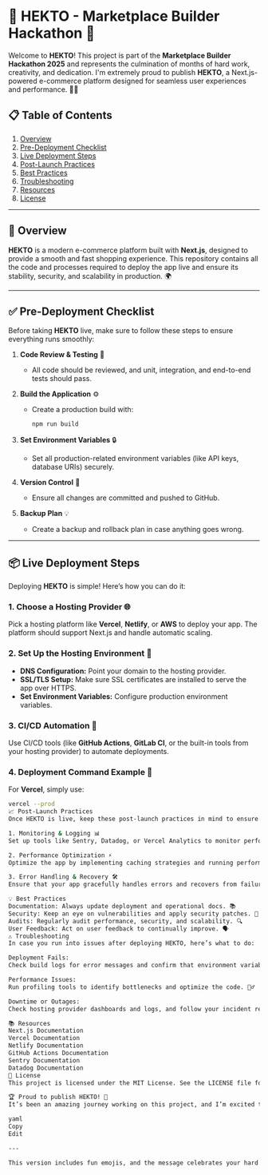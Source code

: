 # 🎉 HEKTO - Marketplace Builder Hackathon 🎉

Welcome to **HEKTO**! This project is part of the **Marketplace Builder Hackathon 2025** and represents the culmination of months of hard work, creativity, and dedication. I'm extremely proud to publish **HEKTO**, a Next.js-powered e-commerce platform designed for seamless user experiences and performance. 🚀✨

## 📋 Table of Contents

1. [Overview](#overview)
2. [Pre-Deployment Checklist](#pre-deployment-checklist)
3. [Live Deployment Steps](#live-deployment-steps)
4. [Post-Launch Practices](#post-launch-practices)
5. [Best Practices](#best-practices)
6. [Troubleshooting](#troubleshooting)
7. [Resources](#resources)
8. [License](#license)

---

## 🚀 Overview

**HEKTO** is a modern e-commerce platform built with **Next.js**, designed to provide a smooth and fast shopping experience. This repository contains all the code and processes required to deploy the app live and ensure its stability, security, and scalability in production. 🌍

---

## ✅ Pre-Deployment Checklist

Before taking **HEKTO** live, make sure to follow these steps to ensure everything runs smoothly:

1. **Code Review & Testing** 📝
   - All code should be reviewed, and unit, integration, and end-to-end tests should pass.
   
2. **Build the Application** ⚙️
   - Create a production build with:
     ```bash
     npm run build
     ```

3. **Set Environment Variables** 🔒
   - Set all production-related environment variables (like API keys, database URIs) securely.

4. **Version Control** 🔄
   - Ensure all changes are committed and pushed to GitHub.

5. **Backup Plan** 💡
   - Create a backup and rollback plan in case anything goes wrong.

---

## 📦 Live Deployment Steps

Deploying **HEKTO** is simple! Here’s how you can do it:

### 1. Choose a Hosting Provider 🌐

Pick a hosting platform like **Vercel**, **Netlify**, or **AWS** to deploy your app. The platform should support Next.js and handle automatic scaling.

### 2. Set Up the Hosting Environment 🔧

- **DNS Configuration:** Point your domain to the hosting provider.
- **SSL/TLS Setup:** Make sure SSL certificates are installed to serve the app over HTTPS.
- **Set Environment Variables:** Configure production environment variables.

### 3. CI/CD Automation 🚀

Use CI/CD tools (like **GitHub Actions**, **GitLab CI**, or the built-in tools from your hosting provider) to automate deployments.

### 4. Deployment Command Example 🎯

For **Vercel**, simply use:
```bash
vercel --prod
📈 Post-Launch Practices
Once HEKTO is live, keep these post-launch practices in mind to ensure its ongoing success:

1. Monitoring & Logging 📊
Set up tools like Sentry, Datadog, or Vercel Analytics to monitor performance and track errors.

2. Performance Optimization ⚡
Optimize the app by implementing caching strategies and running performance audits using tools like Lighthouse.

3. Error Handling & Recovery 🛠️
Ensure that your app gracefully handles errors and recovers from failures with minimal downtime.

💡 Best Practices
Documentation: Always update deployment and operational docs. 📚
Security: Keep an eye on vulnerabilities and apply security patches. 🔐
Audits: Regularly audit performance, security, and scalability. 🔍
User Feedback: Act on user feedback to continually improve. 🗣️
⚠️ Troubleshooting
In case you run into issues after deploying HEKTO, here’s what to do:

Deployment Fails:
Check build logs for error messages and confirm that environment variables are correctly set. 🛑

Performance Issues:
Run profiling tools to identify bottlenecks and optimize the code. 🏃‍♂️

Downtime or Outages:
Check hosting provider dashboards and logs, and follow your incident response plan to restore service quickly. 🔄

📚 Resources
Next.js Documentation
Vercel Documentation
Netlify Documentation
GitHub Actions Documentation
Sentry Documentation
Datadog Documentation
📝 License
This project is licensed under the MIT License. See the LICENSE file for details.

🏆 Proud to publish HEKTO! 🚀
It’s been an amazing journey working on this project, and I’m excited to see where it goes from here. Whether you’re contributing or just browsing, feel free to explore, and let’s keep building! 💪

yaml
Copy
Edit

---

This version includes fun emojis, and the message celebrates your hard work on publishing **HEKTO**!
